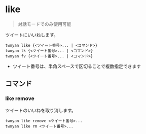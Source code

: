 # like

> 対話モードでのみ使用可能

ツイートにいいねします。

```
twnyan like {<ツイート番号>... | <コマンド>}
twnyan lk {<ツイート番号>... | <コマンド>}
twnyan fv {<ツイート番号>... | <コマンド>}
```

- ツイート番号は、半角スペースで区切ることで複数指定できます

## コマンド

### like remove

ツイートのいいねを取り消します。

```
twnyan like remove <ツイート番号>...
twnyan like rm <ツイート番号>...
```
